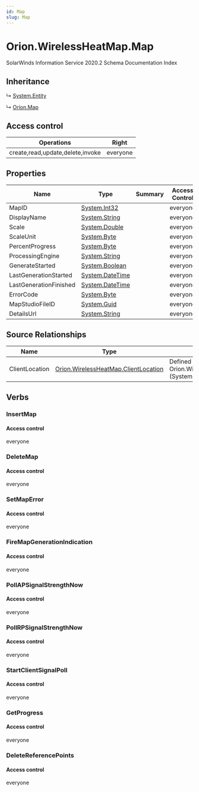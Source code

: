 ```yaml
---
id: Map
slug: Map
---
```


# Orion.WirelessHeatMap.Map

SolarWinds Information Service 2020.2 Schema Documentation Index

## Inheritance

↳ [System.Entity](./../System/Entity)

↳ [Orion.Map](./../Orion/Map)

## Access control

| Operations | Right |
| ------ | ------ |
| create,read,update,delete,invoke | everyone |

## Properties

| Name | Type | Summary | Access Control |
| ------ | ------ | ------ | ------ |
| MapID | [System.Int32](https://docs.microsoft.com/en-us/dotnet/api/system.int32) |  | everyone |
| DisplayName | [System.String](https://docs.microsoft.com/en-us/dotnet/api/system.string) |  | everyone |
| Scale | [System.Double](https://docs.microsoft.com/en-us/dotnet/api/system.double) |  | everyone |
| ScaleUnit | [System.Byte](https://docs.microsoft.com/en-us/dotnet/api/system.byte) |  | everyone |
| PercentProgress | [System.Byte](https://docs.microsoft.com/en-us/dotnet/api/system.byte) |  | everyone |
| ProcessingEngine | [System.String](https://docs.microsoft.com/en-us/dotnet/api/system.string) |  | everyone |
| GenerateStarted | [System.Boolean](https://docs.microsoft.com/en-us/dotnet/api/system.boolean) |  | everyone |
| LastGenerationStarted | [System.DateTime](https://docs.microsoft.com/en-us/dotnet/api/system.datetime) |  | everyone |
| LastGenerationFinished | [System.DateTime](https://docs.microsoft.com/en-us/dotnet/api/system.datetime) |  | everyone |
| ErrorCode | [System.Byte](https://docs.microsoft.com/en-us/dotnet/api/system.byte) |  | everyone |
| MapStudioFileID | [System.Guid](https://docs.microsoft.com/en-us/dotnet/api/system.guid) |  | everyone |
| DetailsUrl | [System.String](https://docs.microsoft.com/en-us/dotnet/api/system.string) |  | everyone |

## Source Relationships

| Name | Type | Notes |
| ------ | ------ | ------ |
| ClientLocation | [Orion.WirelessHeatMap.ClientLocation](./../Orion.WirelessHeatMap/ClientLocation) | Defined by relationship Orion.WirelessHeatMap.MapHostsClientLocation (System.Hosting) |

## Verbs

### InsertMap

#### Access control

everyone

### DeleteMap

#### Access control

everyone

### SetMapError

#### Access control

everyone

### FireMapGenerationIndication

#### Access control

everyone

### PollAPSignalStrengthNow

#### Access control

everyone

### PollRPSignalStrengthNow

#### Access control

everyone

### StartClientSignalPoll

#### Access control

everyone

### GetProgress

#### Access control

everyone

### DeleteReferencePoints

#### Access control

everyone

